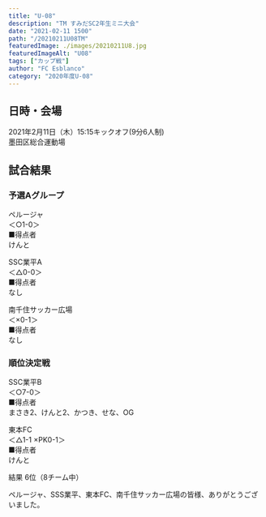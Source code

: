 ```yaml
---
title: "U-08"
description: "TM すみだSC2年生ミニ大会"
date: "2021-02-11 1500"
path: "/20210211U08TM"
featuredImage: ./images/20210211U8.jpg
featuredImageAlt: "U08"
tags: ["カップ戦"]
author: "FC Esblanco"
category: "2020年度U-08"
---
```


## 日時・会場

2021年2月11日（木）15:15キックオフ(9分6人制)<br>
墨田区総合運動場

## 試合結果

### 予選Aグループ

ペルージャ<br>
＜○1-0＞<br>
■得点者<br>
けんと

SSC業平A<br>
＜△0-0＞<br>
■得点者<br>
なし

南千住サッカー広場<br>
＜×0-1＞<br>
■得点者<br>
なし

### 順位決定戦

SSC業平B<br>
＜○7-0＞<br>
■得点者<br>
まさき2、けんと2、かつき、せな、OG

東本FC<br>
＜△1-1 ×PK0-1＞<br>
■得点者<br>
けんと

結果 6位（8チーム中）


ペルージャ、SSS業平、東本FC、南千住サッカー広場の皆様、ありがとうございました。
